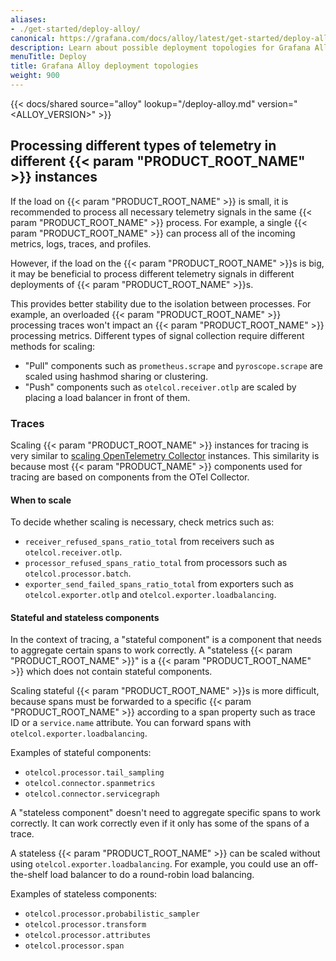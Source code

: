 ```yaml
---
aliases:
- ./get-started/deploy-alloy/
canonical: https://grafana.com/docs/alloy/latest/get-started/deploy-alloy/
description: Learn about possible deployment topologies for Grafana Alloy
menuTitle: Deploy
title: Grafana Alloy deployment topologies
weight: 900
---
```


{{< docs/shared source="alloy" lookup="/deploy-alloy.md" version="<ALLOY_VERSION>" >}}

## Processing different types of telemetry in different {{< param "PRODUCT_ROOT_NAME" >}} instances

If the load on {{< param "PRODUCT_ROOT_NAME" >}} is small, it is recommended to process all necessary telemetry signals in the same {{< param "PRODUCT_ROOT_NAME" >}} process.
For example, a single {{< param "PRODUCT_ROOT_NAME" >}} can process all of the incoming metrics, logs, traces, and profiles.

However, if the load on the {{< param "PRODUCT_ROOT_NAME" >}}s is big, it may be beneficial to process different telemetry signals in different deployments of {{< param "PRODUCT_ROOT_NAME" >}}s.

This provides better stability due to the isolation between processes.
For example, an overloaded {{< param "PRODUCT_ROOT_NAME" >}} processing traces won't impact an {{< param "PRODUCT_ROOT_NAME" >}} processing metrics.
Different types of signal collection require different methods for scaling:

* "Pull" components such as `prometheus.scrape` and `pyroscope.scrape` are scaled using hashmod sharing or clustering.
* "Push" components such as `otelcol.receiver.otlp` are scaled by placing a load balancer in front of them.

### Traces

Scaling {{< param "PRODUCT_ROOT_NAME" >}} instances for tracing is very similar to [scaling OpenTelemetry Collector][scaling-collector] instances.
This similarity is because most {{< param "PRODUCT_NAME" >}} components used for tracing are based on components from the OTel Collector.

[scaling-collector]: https://opentelemetry.io/docs/collector/scaling/

#### When to scale

To decide whether scaling is necessary, check metrics such as:
* `receiver_refused_spans_ratio_total` from receivers such as `otelcol.receiver.otlp`.
* `processor_refused_spans_ratio_total` from processors such as `otelcol.processor.batch`.
* `exporter_send_failed_spans_ratio_total` from exporters such as `otelcol.exporter.otlp` and `otelcol.exporter.loadbalancing`.

#### Stateful and stateless components

In the context of tracing, a "stateful component" is a component that needs to aggregate certain spans to work correctly.
A "stateless {{< param "PRODUCT_ROOT_NAME" >}}" is a {{< param "PRODUCT_ROOT_NAME" >}} which does not contain stateful components.

Scaling stateful {{< param "PRODUCT_ROOT_NAME" >}}s is more difficult, because spans must be forwarded to a specific {{< param "PRODUCT_ROOT_NAME" >}} according to a span property such as trace ID or a `service.name` attribute.
You can forward spans with `otelcol.exporter.loadbalancing`.

Examples of stateful components:

* `otelcol.processor.tail_sampling`
* `otelcol.connector.spanmetrics`
* `otelcol.connector.servicegraph`

<!-- TODO: link to the otelcol.exporter.loadbalancing docs for more info -->

A "stateless component" doesn't need to aggregate specific spans to work correctly.
It can work correctly even if it only has some of the spans of a trace.

A stateless {{< param "PRODUCT_ROOT_NAME" >}} can be scaled without using `otelcol.exporter.loadbalancing`.
For example, you could use an off-the-shelf load balancer to do a round-robin load balancing.

Examples of stateless components:
* `otelcol.processor.probabilistic_sampler`
* `otelcol.processor.transform`
* `otelcol.processor.attributes`
* `otelcol.processor.span`
